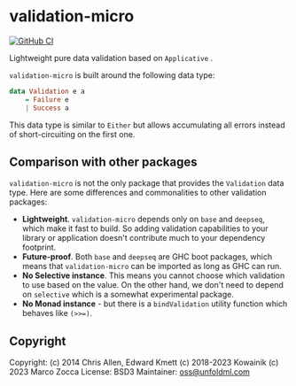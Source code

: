 # validation-micro

[![GitHub CI](https://github.com/ocramz/validation-micro/workflows/CI/badge.svg)](https://github.com/ocramz/validation-micro/actions)

Lightweight pure data validation based on `Applicative` .

`validation-micro` is built around the following data type:

```haskell
data Validation e a
    = Failure e
    | Success a
```

This data type is similar to `Either` but allows accumulating all
errors instead of short-circuiting on the first one.

## Comparison with other packages

`validation-micro` is not the only package that provides the `Validation` data type. 
Here are some differences and commonalities to other validation packages:

+ **Lightweight**. `validation-micro` depends only on `base` and
  `deepseq`, which make it fast to build. 
  So adding validation capabilities to your
  library or application doesn't contribute much to your dependency
  footprint.
+ **Future-proof**. Both `base` and `deepseq` are GHC boot packages, which means that `validation-micro` can be imported as long as GHC can run.
+ **No Selective instance**. This means you cannot choose which validation to use based on the value. On the other hand, we don't need to depend on `selective` which is a somewhat experimental package.
+ **No Monad instance** - but there is a `bindValidation` utility function which behaves like `(>>=)`.

## Copyright

Copyright:  (c) 2014 Chris Allen, Edward Kmett
            (c) 2018-2023 Kowainik
            (c) 2023 Marco Zocca
License: BSD3
Maintainer:  oss@unfoldml.com
